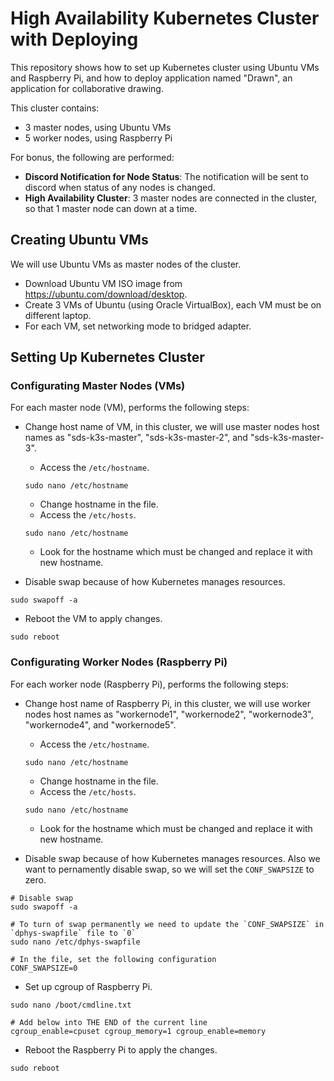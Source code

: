# High Availability Kubernetes Cluster with Deploying

This repository shows how to set up Kubernetes cluster using Ubuntu VMs and Raspberry Pi, and how to deploy application named "Drawn", an application for collaborative drawing.

This cluster contains:
- 3 master nodes, using Ubuntu VMs
- 5 worker nodes, using Raspberry Pi

For bonus, the following are performed:
- **Discord Notification for Node Status**: The notification will be sent to discord when status of any nodes is changed.
- **High Availability Cluster**: 3 master nodes are connected in the cluster, so that 1 master node can down at a time.

## Creating Ubuntu VMs

We will use Ubuntu VMs as master nodes of the cluster.

- Download Ubuntu VM ISO image from https://ubuntu.com/download/desktop.
- Create 3 VMs of Ubuntu (using Oracle VirtualBox), each VM must be on different laptop.
- For each VM, set networking mode to bridged adapter.

## Setting Up Kubernetes Cluster

### Configurating Master Nodes (VMs)

For each master node (VM), performs the following steps:

- Change host name of VM, in this cluster, we will use master nodes host names as "sds-k3s-master", "sds-k3s-master-2", and "sds-k3s-master-3".

  - Access the `/etc/hostname`.
 
  ```
  sudo nano /etc/hostname
  ```

  - Change hostname in the file.
  - Access the `/etc/hosts`.
 
  ```
  sudo nano /etc/hostname
  ```

  - Look for the hostname which must be changed and replace it with new hostname.

- Disable swap because of how Kubernetes manages resources.

```
sudo swapoff -a
```

- Reboot the VM to apply changes.

```
sudo reboot
```

### Configurating Worker Nodes (Raspberry Pi)

For each worker node (Raspberry Pi), performs the following steps:

- Change host name of Raspberry Pi, in this cluster, we will use worker nodes host names as "workernode1", "workernode2", "workernode3", "workernode4", and "workernode5".

  - Access the `/etc/hostname`.
 
  ```
  sudo nano /etc/hostname
  ```

  - Change hostname in the file.
  - Access the `/etc/hosts`.
 
  ```
  sudo nano /etc/hostname
  ```

  - Look for the hostname which must be changed and replace it with new hostname.

- Disable swap because of how Kubernetes manages resources. Also we want to pernamently disable swap, so we will set the `CONF_SWAPSIZE` to zero.

```
# Disable swap
sudo swapoff -a

# To turn of swap permanently we need to update the `CONF_SWAPSIZE` in `dphys-swapfile` file to `0`
sudo nano /etc/dphys-swapfile

# In the file, set the following configuration
CONF_SWAPSIZE=0
```

- Set up cgroup of Raspberry Pi.

```
sudo nano /boot/cmdline.txt

# Add below into THE END of the current line
cgroup_enable=cpuset cgroup_memory=1 cgroup_enable=memory
```

- Reboot the Raspberry Pi to apply the changes.

```
sudo reboot
```
